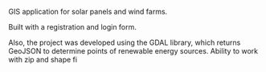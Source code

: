 GIS application for solar panels and wind farms.

Built with a registration and login form.

Also, the project was developed using the GDAL library, which returns GeoJSON to determine points of renewable energy sources.
Ability to work with zip and shape fi
